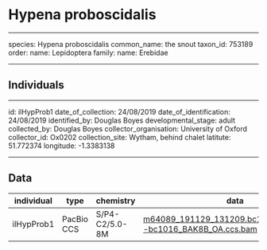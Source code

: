 # Hypena proboscidalis

---
species: Hypena proboscidalis
common_name: the snout
taxon_id: 753189
order:
  name: Lepidoptera
family:
  name: Erebidae

---

## Individuals

---
id: ilHypProb1
date_of_collection: 24/08/2019
date_of_identification: 24/08/2019
identified_by: Douglas Boyes
developmental_stage: adult
collected_by: Douglas Boyes
collector_organisation: University of Oxford
collector_id: Ox0202
collection_site: Wytham, behind chalet
latitute: 51.772374
longitude: -1.3383138

---

## Data

| individual | type       | chemistry      | data |
| ---------- | ---------- | -------------- | ---- |
| ilHypProb1 | PacBio CCS | S/P4-C2/5.0-8M | [m64089_191129_131209.bc1016_BAK8B_OA--bc1016_BAK8B_OA.ccs.bam](https://darwin.cog.sanger.ac.uk/insects/Hypena_proboscidalis/ilHypProb1/genomic_data/pacbio/m64089_191129_131209.bc1016_BAK8B_OA--bc1016_BAK8B_OA.ccs.bam) [[pbi](https://darwin.cog.sanger.ac.uk/insects/Hypena_proboscidalis/ilHypProb1/genomic_data/pacbio/m64089_191129_131209.bc1016_BAK8B_OA--bc1016_BAK8B_OA.ccs.bam.pbi)]|
